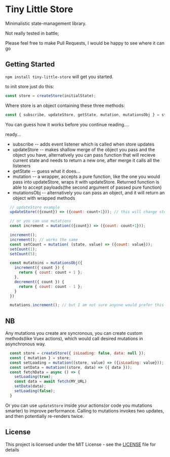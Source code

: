 # Tiny Little Store

Minimalistic state-management library.

Not really tested in battle;

Please feel free to make Pull Requests, I would be happy to see where it can go

## Getting Started

`npm install tiny-little-store` will get you started.

to init store just do this:
```javascript
const store = createStore(initialState);
```
Where store is an object containing these three methods:
```javascript
const { subscribe, updateStore, getState, mutation, mutationsObj } = store;
```
You can guess how it works before you continue reading....

ready...

+ subscribe -- adds event listener which is called when store updates
+ updateStore -- makes shallow merge of the object you pass and the object you have, alternatively you can pass function that will recieve current state and needs to return a new one, after merge it calls all the listeners
+ getState -- guess what it does...
+ mutation -- a wrapper, accepts a pure function, like the one you would pass into updateStore, wraps it with updateStore. Returned function is able to accept payloads(the second argument of passed pure function)
+ mutationsObj -- alternatively you can pass an object, and it will return an object with wrapped methods

```javascript
  // updateStore example
  updateStore(({count}) => ({count: count+1})); // this will change store and inform all the subscribtions

  // or you can use mutations
  const increment = mutation(({count}) => ({count: count+1}));

  increment();
  increment(); // works the same
  const setCount = mutation( (state, value) => ({count: value}));
  setCount(1);
  setCount(5);

  const mutatoins = mutationsObj({
    increment({ count }) {
      return { count: count + 1 };
    },
    decrement({ count }) {
      return { count: count - 1 };
    }
  })

  mutations.increment(); // but I am not sure anyone would prefer this
```
## NB
Any mutations you create are syncronous, you can create custom methods(like Vuex actions), which would call desired mutations in asynchronous way.
```javascript
  const store = createStore({ isLoading: false, data: null });
  const { mutation } = store;
  const setLoading = mutation((store, value) => ({isLoading: value}));
  const setData = mutation((store, data) => ({ data }));
  const fetchData = async () => {
    setLoading(true);
    const data = await fetch(MY_URL)
    setData(data);
    setLoading(false);
  }
```
Or you can use `updateStore` inside your actions(or code you mutations smarter) to improve performance. 
Calling to mutations invokes two updates, and then potentially re-renders twice.
## License

This project is licensed under the MIT License - see the [LICENSE](LICENSE) file for details